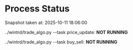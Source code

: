 # Process Status

Snapshot taken at: 2025-10-11 18:06:00

../wintrd/trade_algo.py --task price_update: **NOT RUNNING**

../wintrd/trade_algo.py --task buy_sell: **NOT RUNNING**

